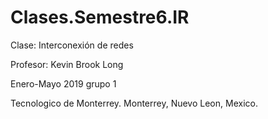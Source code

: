 # Clases.Semestre6.IR
Clase: Interconexión de redes

Profesor: Kevin Brook Long

Enero-Mayo 2019 grupo 1

Tecnologico de Monterrey. Monterrey, Nuevo Leon, Mexico.
